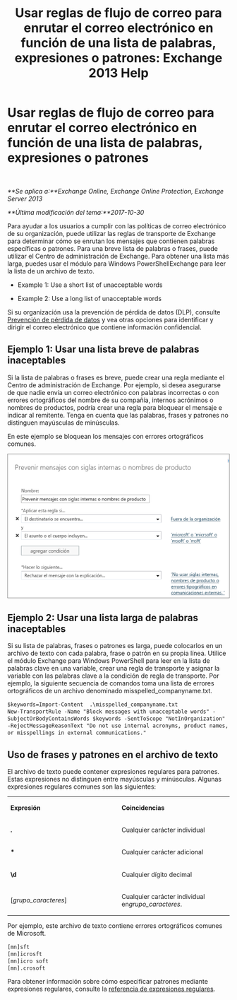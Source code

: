 ﻿---
title: 'Usar reglas de flujo de correo para enrutar el correo electrónico en función de una lista de palabras, expresiones o patrones: Exchange 2013 Help'
TOCTitle: Usar reglas de flujo de correo para enrutar el correo electrónico en función de una lista de palabras, expresiones o patrones
ms:assetid: 4c5bee1b-58b5-4152-baef-86fa103050ae
ms:mtpsurl: https://technet.microsoft.com/es-es/library/Dn951131(v=EXCHG.150)
ms:contentKeyID: 65234701
ms.date: 05/22/2018
mtps_version: v=EXCHG.150
ms.translationtype: MT
---

# Usar reglas de flujo de correo para enrutar el correo electrónico en función de una lista de palabras, expresiones o patrones

 

_**Se aplica a:**Exchange Online, Exchange Online Protection, Exchange Server 2013_

_**Última modificación del tema:**2017-10-30_

Para ayudar a los usuarios a cumplir con las políticas de correo electrónico de su organización, puede utilizar las reglas de transporte de Exchange para determinar cómo se enrutan los mensajes que contienen palabras específicas o patrones. Para una breve lista de palabras o frases, puede utilizar el Centro de administración de Exchange. Para obtener una lista más larga, puedes usar el módulo para Windows PowerShellExchange para leer la lista de un archivo de texto.

  - Example 1: Use a short list of unacceptable words

  - Example 2: Use a long list of unacceptable words

Si su organización usa la prevención de pérdida de datos (DLP), consulte [Prevención de pérdida de datos](technical-overview-of-dlp-data-loss-prevention-in-exchange.md) y vea otras opciones para identificar y dirigir el correo electrónico que contiene información confidencial.

## Ejemplo 1: Usar una lista breve de palabras inaceptables

Si la lista de palabras o frases es breve, puede crear una regla mediante el Centro de administración de Exchange. Por ejemplo, si desea asegurarse de que nadie envía un correo electrónico con palabras incorrectas o con errores ortográficos del nombre de su compañía, internos acrónimos o nombres de productos, podría crear una regla para bloquear el mensaje e indicar al remitente. Tenga en cuenta que las palabras, frases y patrones no distinguen mayúsculas de minúsculas.

En este ejemplo se bloquean los mensajes con errores ortográficos comunes.

![Regla que muestra el bloqueo de un mensaje basado en patrones de texto](images/Dn951131.a8489cbb-be59-4890-ae30-1431703eeb88(EXCHG.150).png "Regla que muestra el bloqueo de un mensaje basado en patrones de texto")

## Ejemplo 2: Usar una lista larga de palabras inaceptables

Si su lista de palabras, frases o patrones es larga, puede colocarlos en un archivo de texto con cada palabra, frase o patrón en su propia línea. Utilice el módulo Exchange para Windows PowerShell para leer en la lista de palabras clave en una variable, crear una regla de transporte y asignar la variable con las palabras clave a la condición de regla de transporte. Por ejemplo, la siguiente secuencia de comandos toma una lista de errores ortográficos de un archivo denominado misspelled\_companyname.txt.

    $keywords=Import-Content  .\misspelled_companyname.txt
    New-TransportRule -Name "Block messages with unacceptable words" -SubjectOrBodyContainsWords $keywords -SentToScope "NotInOrganization" -RejectMessageReasonText "Do not use internal acronyms, product names, or misspellings in external communications."

## Uso de frases y patrones en el archivo de texto

El archivo de texto puede contener expresiones regulares para patrones. Estas expresiones no distinguen entre mayúsculas y minúsculas. Algunas expresiones regulares comunes son las siguientes:


<table>
<colgroup>
<col style="width: 50%" />
<col style="width: 50%" />
</colgroup>
<tbody>
<tr class="odd">
<td><p><strong>Expresión</strong></p></td>
<td><p><strong>Coincidencias</strong></p></td>
</tr>
<tr class="even">
<td><p><strong>.</strong></p></td>
<td><p>Cualquier carácter individual</p></td>
</tr>
<tr class="odd">
<td><p><strong>*</strong></p></td>
<td><p>Cualquier carácter adicional</p></td>
</tr>
<tr class="even">
<td><p><strong>\d</strong></p></td>
<td><p>Cualquier dígito decimal</p></td>
</tr>
<tr class="odd">
<td><p>[<em>grupo_caracteres</em>]</p></td>
<td><p>Cualquier carácter individual en<em>grupo_caracteres</em>.</p></td>
</tr>
</tbody>
</table>


Por ejemplo, este archivo de texto contiene errores ortográficos comunes de Microsoft.

    [mn]sft
    [mn]icrosft
    [mn]icro soft
    [mn].crosoft

Para obtener información sobre cómo especificar patrones mediante expresiones regulares, consulte la [referencia de expresiones regulares](https://go.microsoft.com/fwlink/p/?linkid=532394).


